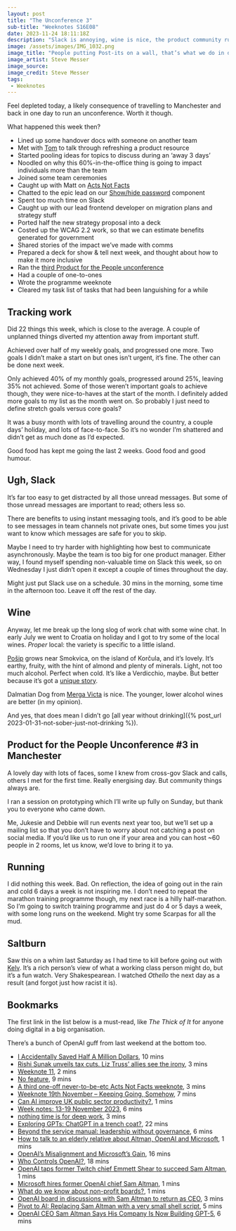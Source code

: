 ```yaml
---
layout: post
title: "The Unconference 3"
sub-title: "Weeknotes S16E08"
date: 2023-11-24 18:11:18Z
description: "Slack is annoying, wine is nice, the product community rules."
image: /assets/images/IMG_1032.png
image_title: "People putting Post-its on a wall, that’s what we do in digital all the time, AI thinks it’s all we do"
image_artist: Steve Messer
image_source:
image_credit: Steve Messer
tags:
 - Weeknotes
---
```


Feel depleted today, a likely consequence of travelling to Manchester and back in one day to run an unconference. Worth it though.

What happened this week then?

- Lined up some handover docs with someone on another team
- Met with [Tom](https://www.leaningforward.com) to talk through refreshing a product resource
- Started pooling ideas for topics to discuss during an ‘away 3 days’
- Noodled on why this 60%-in-the-office thing is going to impact individuals more than the team
- Joined some team ceremonies
- Caught up with Matt on [Acts Not Facts](https://www.actsnotfacts.com)
- Chatted to the epic lead on our [Show/hide password](https://github.com/alphagov/govuk-frontend/issues/4063) component
- Spent too much time on Slack
- Caught up with our lead frontend developer on migration plans and strategy stuff
- Ported half the new strategy proposal into a deck
- Costed up the WCAG 2.2 work, so that we can estimate benefits generated for government
- Shared stories of the impact we’ve made with comms
- Prepared a deck for show & tell next week, and thought about how to make it more inclusive
- Ran the [third Product for the People unconference](https://productforthepeople.xyz/product-for-the-people-be-here-now-c12db5435c73)
- Had a couple of one-to-ones
- Wrote the programme weeknote
- Cleared my task list of tasks that had been languishing for a while

## Tracking work

Did 22 things this week, which is close to the average. A couple of unplanned things diverted my attention away from important stuff. 

Achieved over half of my weekly goals, and progressed one more. Two goals I didn’t make a start on but ones isn’t urgent, it’s fine. The other can be done next week. 

Only achieved 40% of my monthly goals, progressed around 25%, leaving 35% not achieved. Some of those weren’t important goals to achieve though, they were nice-to-haves at the start of the month. I definitely added more goals to my list as the month went on. So probably I just need to define stretch goals versus core goals?

It was a busy month with lots of travelling around the country, a couple days’ holiday, and lots of face-to-face. So it’s no wonder I’m shattered and didn’t get as much done as I’d expected. 

Good food has kept me going the last 2 weeks. Good food and good humour.

## Ugh, Slack

It’s far too easy to get distracted by all those unread messages. But some of those unread messages are important to read; others less so. 

There are benefits to using instant messaging tools, and it’s good to be able to see messages in team channels not private ones, but some times you just want to know which messages are safe for you to skip.

Maybe I need to try harder with highlighting how best to communicate asynchronously. Maybe the team is too big for one product manager. Either way, I found myself spending non-valuable time on Slack this week, so on Wednesday I just didn’t open it except a couple of times throughout the day.

Might just put Slack use on a schedule. 30 mins in the morning, some time in the afternoon too. Leave it off the rest of the day.

## Wine

Anyway, let me break up the long slog of work chat with some wine chat. In early July we went to Croatia on holiday and I got to try some of the local wines. _Proper_ local: the variety is specific to a little island. 

[Pošip](https://en.wikipedia.org/wiki/Pošip) grows near Smokvica, on the island of Korčula, and it’s lovely. It’s earthy, fruity, with the hint of almond and plenty of minerals. Light, not too much alcohol. Perfect when cold. It’s like a Verdicchio, maybe. But better because it’s got a [unique story](https://croatia.hr/en-gb/food-and-drink/posip).

Dalmatian Dog from [Merga Victa](https://mergavicta.com) is nice. The younger, lower alcohol wines are better (in my opinion).

And yes, that does mean I didn’t go [all year without drinking]({% post_url 2023-01-31-not-sober-just-not-drinking %}).

## Product for the People Unconference #3 in Manchester

A lovely day with lots of faces, some I knew from cross-gov Slack and calls, others I met for the first time. Really energising day. But community things always are.

I ran a session on prototyping which I’ll write up fully on Sunday, but thank you to everyone who came down.

Me, Jukesie and Debbie will run events next year too, but we’ll set up a mailing list so that you don’t have to worry about not catching a post on social media. If you’d like us to run one if your area and you can host ~60 people in 2 rooms, let us know, we’d love to bring it to ya.

## Running

I did nothing this week. Bad. On reflection, the idea of going out in the rain and cold 6 days a week is not inspiring me. I don’t need to repeat the marathon training programme though, my next race is a hilly half-marathon. So I’m going to switch training programme and just do 4 or 5 days a week, with some long runs on the weekend. Might try some Scarpas for all the mud.

## Saltburn

Saw this on a whim last Saturday as I had time to kill before going out with [Kelv](https://www.chao-xian.co.uk). It’s a rich person’s view of what a working class person might do, but it’s a fun watch. Very Shakespearean. I watched _Othello_ the next day as a result (and forgot just how racist it is).

## Bookmarks

The first link in the list below is a must-read, like _The Thick of It_ for anyone doing digital in a big organisation.

There’s a bunch of OpenAI guff from last weekend at the bottom too.

- [I Accidentally Saved Half A Million Dollars](https://ludic.mataroa.blog/blog/i-accidentally-saved-half-a-million-dollars/), 10 mins
- [Rishi Sunak unveils tax cuts. Liz Truss’ allies see the irony](https://www.politico.eu/article/liz-truss-tax-cutting-ghost-continues-to-haunt-rishi-sunak/), 3 mins
- [Weeknote 11](https://oliverhannan.medium.com/weeknote-11-699dfa7578d1?source=rss-656f12d3ccac------2), 2 mins
- [No feature](https://ia.net/topics/no-feature), 9 mins
- [A third one-off never-to-be-etc Acts Not Facts weeknote](https://interconnected.org/home/2023/11/21/weeknote), 3 mins
- [Weeknote 19th November – Keeping Going, Somehow](https://www.leaningforward.com/blog/2023/11/weeknote-19th-november-keeping-going-somehow/), 7 mins
- [Can AI improve UK public sector productivity?](https://on.ft.com/3G7kyRF), 1 mins
- [Week notes: 13-19 November 2023](https://neilojwilliams.net/week-notes-13-19-november-2023/?utm_source=rss&utm_medium=rss&utm_campaign=week-notes-13-19-november-2023), 6 mins
- [nothing time is for deep work](https://jarche.com/2023/11/nothing-time-is-for-deep-work/), 3 mins
- [Exploring GPTs: ChatGPT in a trench coat?](https://simonwillison.net/2023/Nov/15/gpts/), 22 mins
- [Beyond the service manual: leadership without governance](https://mechanicalsurvival.com/blog/you-can-lead-without-governing/), 6 mins
- [How to talk to an elderly relative about Altman, OpenAI and Microsoft](https://on.ft.com/3ugwE8k), 1 mins
- [OpenAI’s Misalignment and Microsoft’s Gain](https://stratechery.com/2023/openais-misalignment-and-microsofts-gain/), 16 mins
- [Who Controls OpenAI?](https://www.bloomberg.com/opinion/articles/2023-11-20/who-controls-openai?srnd=opinion), 18 mins
- [OpenAI taps former Twitch chief Emmett Shear to succeed Sam Altman](https://on.ft.com/3sGD0gV), 1 mins
- [Microsoft hires former OpenAI chief Sam Altman](https://on.ft.com/47Au1gF), 1 mins
- [What do we know about non-profit boards?](https://feeds.feedblitz.com/~/836220923/0/marginalrevolution~What-do-we-know-about-nonprofit-boards.html), 1 mins
- [OpenAI board in discussions with Sam Altman to return as CEO](https://www.theverge.com/2023/11/18/23967199/breaking-openai-board-in-discussions-with-sam-altman-to-return-as-ceo), 3 mins
- [Pivot to AI: Replacing Sam Altman with a very small shell script](https://davidgerard.co.uk/blockchain/2023/11/18/pivot-to-ai-replacing-sam-altman-with-a-very-small-shell-script/), 5 mins
- [OpenAI CEO Sam Altman Says His Company Is Now Building GPT-5](https://singularityhub.com/2023/11/15/openai-ceo-sam-altman-says-his-company-is-now-building-gpt-5/), 6 mins